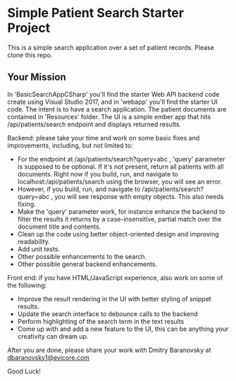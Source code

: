 # Simple Patient Search Starter Project

This is a simple search application over a set of patient records. Please clone this repo.

## Your Mission

In 'BasicSearchAppCSharp' you'll find the starter Web API backend code create using Visual Studio 2017, and in 'webapp' you'll find the starter UI code. The intent is to have a search application. The patient documents are contained in 'Resources' folder. The UI is a simple ember app that hits /api/patients/search endpoint and displays returned results.

Backend: please take your time and work on some basic fixes and improvements, including, but not limited to:

 * For the endpoint at /api/patients/search?query=abc , 'query' parameter is supposed to be optional. If it's not present, return all patients with all documents. Right now if you build, run, and navigate to localhost:<port>/api/patients/search using the browser, you will see an error.
 * However, if you build, run, and navigate to /api/patients/search?query=abc , you will see response with empty objects. This also needs fixing.
 * Make the 'query' parameter work, for instance enhance the backend to filter the results it returns by a case-insensitive, partial match over the document title and contents.
 * Clean up the code using better object-oriented design and improving readability.
 * Add unit tests.
 * Other possible enhancements to the search.
 * Other possible general backend enhancements.

Front end: if you have HTML/JavaScript experience, also work on some of the following:

 * Improve the result rendering in the UI with better styling of snippet results.
 * Update the search interface to debounce calls to the backend
 * Perform highlighting of the search term in the text results
 * Come up with and add a new feature to the UI, this can be anything your creativity can dream up.
 
After you are done, please share your work with Dmitry Baranovsky at dbaranovsky1@evicore.com

Good Luck!
